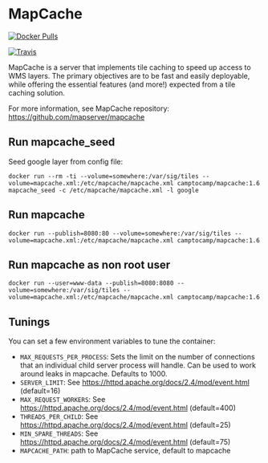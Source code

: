 # MapCache

[![Docker Pulls](https://img.shields.io/docker/pulls/camptocamp/mapcache.svg)](https://hub.docker.com/r/camptocamp/mapcache/)

[![Travis](https://travis-ci.org/camptocamp/docker-mapcache.svg)](https://travis-ci.org/camptocamp/docker-mapcache)

MapCache is a server that implements tile caching to speed up access to WMS
layers. The primary objectives are to be fast and easily deployable, while
offering the essential features (and more!) expected from a tile caching
solution.

For more information, see MapCache repository: 
https://github.com/mapserver/mapcache

## Run mapcache_seed

Seed google layer from config file:
```
docker run --rm -ti --volume=somewhere:/var/sig/tiles --volume=mapcache.xml:/etc/mapcache/mapcache.xml camptocamp/mapcache:1.6 mapcache_seed -c /etc/mapcache/mapcache.xml -l google
```

## Run mapcache

```
docker run --publish=8080:80 --volume=somewhere:/var/sig/tiles --volume=mapcache.xml:/etc/mapcache/mapcache.xml camptocamp/mapcache:1.6
```

## Run mapcache as non root user

```
docker run --user=www-data --publish=8080:8080 --volume=somewhere:/var/sig/tiles --volume=mapcache.xml:/etc/mapcache/mapcache.xml camptocamp/mapcache:1.6
```

## Tunings

You can set a few environment variables to tune the container:

* `MAX_REQUESTS_PER_PROCESS`: Sets the limit on the number of connections
  that an individual child server process will handle. Can be used to work
  around leaks in mapcache. Defaults to 1000.
* `SERVER_LIMIT`: See https://httpd.apache.org/docs/2.4/mod/event.html (default=16)
* `MAX_REQUEST_WORKERS`: See https://httpd.apache.org/docs/2.4/mod/event.html (default=400)
* `THREADS_PER_CHILD`: See https://httpd.apache.org/docs/2.4/mod/event.html (default=25)
* `MIN_SPARE_THREADS`: See https://httpd.apache.org/docs/2.4/mod/event.html (default=75)
* `MAPCACHE_PATH`: path to MapCache service, default to mapcache
